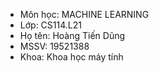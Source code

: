 - Môn học: MACHINE LEARNING
- Lớp: CS114.L21
- Họ tên: Hoàng Tiến Dũng
- MSSV: 19521388
- Khoa: Khoa học máy tính
